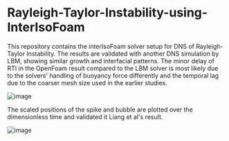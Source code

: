 # Rayleigh-Taylor-Instability-using-InterIsoFoam
This repository contains the interIsoFoam solver setup for DNS of Rayleigh-Taylor Instability. The results are validated with another DNS simulation by LBM, showing similar growth and interfacial patterns. The minor delay of RTI in the OpenFoam result compared to the LBM solver is most likely due to the solvers' handling of buoyancy force differently and the temporal lag due to the coarser mesh size used in the earlier studies.


![image](https://github.com/user-attachments/assets/35b5f8e1-545c-4c22-a2e9-923b7153d94a)

The scaled positions of the spike and bubble are plotted over the dimensionless time and validated it Liang et al's result.

![image](https://github.com/user-attachments/assets/ada82b4c-c478-4ba3-8009-4da6f06c1a5a)


